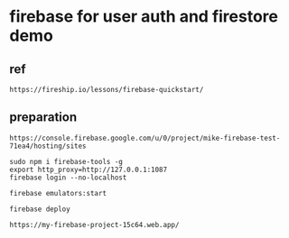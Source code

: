 # firebase for user auth and firestore demo

## ref
    https://fireship.io/lessons/firebase-quickstart/

## preparation
    https://console.firebase.google.com/u/0/project/mike-firebase-test-71ea4/hosting/sites

    sudo npm i firebase-tools -g
    export http_proxy=http://127.0.0.1:1087
    firebase login --no-localhost

    firebase emulators:start

    firebase deploy

    https://my-firebase-project-15c64.web.app/
